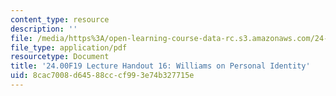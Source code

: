 ```yaml
---
content_type: resource
description: ''
file: /media/https%3A/open-learning-course-data-rc.s3.amazonaws.com/24-00-problems-of-philosophy-fall-2019/8cac7008d64588cccf993e74b327715e_MIT24_00F19_lecturehandout16.pdf
file_type: application/pdf
resourcetype: Document
title: '24.00F19 Lecture Handout 16: Williams on Personal Identity'
uid: 8cac7008-d645-88cc-cf99-3e74b327715e
---
```

